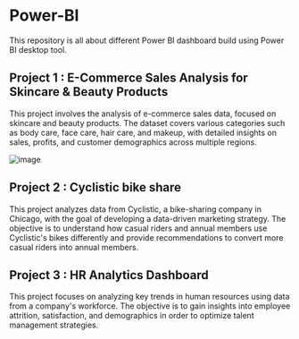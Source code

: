 # Power-BI
This repository is all about different Power BI dashboard build using Power BI desktop tool.


## Project 1 : E-Commerce Sales Analysis for Skincare & Beauty Products

<p>This project involves the analysis of e-commerce sales data, focused on skincare and beauty products. The dataset covers various categories such as body care, face care, hair care, and makeup, with detailed insights on sales, profits, and customer demographics across multiple regions. 
 
![image](https://github.com/user-attachments/assets/5b2f0029-2586-4bcc-bda0-b8be216a930a)


 </p>


## Project 2 : Cyclistic bike share

<p> This project analyzes data from Cyclistic, a bike-sharing company in Chicago, with the goal of developing a data-driven marketing strategy. The objective is to understand how casual riders and annual members use Cyclistic's bikes differently and provide recommendations to convert more casual riders into annual members.

</p>

## Project 3 :  HR Analytics Dashboard

<p>
This project focuses on analyzing key trends in human resources using data from a company's workforce. The objective is to gain insights into employee attrition, satisfaction, and demographics in order to optimize talent management strategies.
</p>






